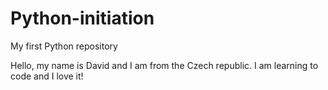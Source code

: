 # Python-initiation
My first Python repository

Hello,
my name is David and I am from the Czech republic.
I am learning to code and I love it!
